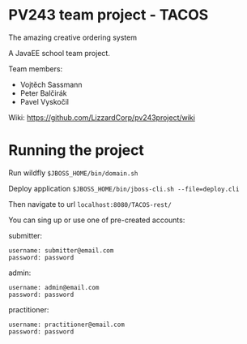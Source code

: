 # PV243 team project - TACOS
The amazing creative ordering system

A JavaEE school team project.

Team members: 
* Vojtěch Sassmann
* Peter Balčirák
* Pavel Vyskočil

Wiki: https://github.com/LizzardCorp/pv243project/wiki


# Running the project

Run wildfly
`$JBOSS_HOME/bin/domain.sh`

Deploy application
`$JBOSS_HOME/bin/jboss-cli.sh --file=deploy.cli`

Then navigate to url 
`localhost:8080/TACOS-rest/`

You can sing up or use one of pre-created accounts: 

submitter: 

```
username: submitter@email.com
password: password
```

admin: 

```
username: admin@email.com
password: password
```

practitioner:

```
username: practitioner@email.com
password: password
```


